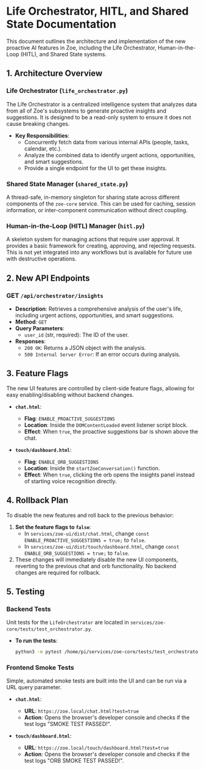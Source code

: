 # Life Orchestrator, HITL, and Shared State Documentation

This document outlines the architecture and implementation of the new proactive AI features in Zoe, including the Life Orchestrator, Human-in-the-Loop (HITL), and Shared State systems.

## 1. Architecture Overview

### Life Orchestrator (`life_orchestrator.py`)

The Life Orchestrator is a centralized intelligence system that analyzes data from all of Zoe's subsystems to generate proactive insights and suggestions. It is designed to be a read-only system to ensure it does not cause breaking changes.

-   **Key Responsibilities**:
    -   Concurrently fetch data from various internal APIs (people, tasks, calendar, etc.).
    -   Analyze the combined data to identify urgent actions, opportunities, and smart suggestions.
    -   Provide a single endpoint for the UI to get these insights.

### Shared State Manager (`shared_state.py`)

A thread-safe, in-memory singleton for sharing state across different components of the `zoe-core` service. This can be used for caching, session information, or inter-component communication without direct coupling.

### Human-in-the-Loop (HITL) Manager (`hitl.py`)

A skeleton system for managing actions that require user approval. It provides a basic framework for creating, approving, and rejecting requests. This is not yet integrated into any workflows but is available for future use with destructive operations.

## 2. New API Endpoints

### GET `/api/orchestrator/insights`

-   **Description**: Retrieves a comprehensive analysis of the user's life, including urgent actions, opportunities, and smart suggestions.
-   **Method**: `GET`
-   **Query Parameters**:
    -   `user_id` (str, required): The ID of the user.
-   **Responses**:
    -   `200 OK`: Returns a JSON object with the analysis.
    -   `500 Internal Server Error`: If an error occurs during analysis.

## 3. Feature Flags

The new UI features are controlled by client-side feature flags, allowing for easy enabling/disabling without backend changes.

-   **`chat.html`**:
    -   **Flag**: `ENABLE_PROACTIVE_SUGGESTIONS`
    -   **Location**: Inside the `DOMContentLoaded` event listener script block.
    -   **Effect**: When `true`, the proactive suggestions bar is shown above the chat.

-   **`touch/dashboard.html`**:
    -   **Flag**: `ENABLE_ORB_SUGGESTIONS`
    -   **Location**: Inside the `startZoeConversation()` function.
    -   **Effect**: When `true`, clicking the orb opens the insights panel instead of starting voice recognition directly.

## 4. Rollback Plan

To disable the new features and roll back to the previous behavior:

1.  **Set the feature flags to `false`**:
    -   In `services/zoe-ui/dist/chat.html`, change `const ENABLE_PROACTIVE_SUGGESTIONS = true;` to `false`.
    -   In `services/zoe-ui/dist/touch/dashboard.html`, change `const ENABLE_ORB_SUGGESTIONS = true;` to `false`.
2.  These changes will immediately disable the new UI components, reverting to the previous chat and orb functionality. No backend changes are required for rollback.

## 5. Testing

### Backend Tests

Unit tests for the `LifeOrchestrator` are located in `services/zoe-core/tests/test_orchestrator.py`.

-   **To run the tests**:
    ```bash
    python3 -m pytest /home/pi/services/zoe-core/tests/test_orchestrator.py
    ```

### Frontend Smoke Tests

Simple, automated smoke tests are built into the UI and can be run via a URL query parameter.

-   **`chat.html`**:
    -   **URL**: `https://zoe.local/chat.html?test=true`
    -   **Action**: Opens the browser's developer console and checks if the test logs "SMOKE TEST PASSED!".

-   **`touch/dashboard.html`**:
    -   **URL**: `https://zoe.local/touch/dashboard.html?test=true`
    -   **Action**: Opens the browser's developer console and checks if the test logs "ORB SMOKE TEST PASSED!".


